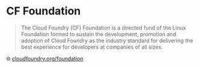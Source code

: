 # CF Foundation

> The Cloud Foundry (CF) Foundation is a directed fund of the Linux Foundation formed to sustain the development, promotion and adoption of Cloud Foundry as the industry standard for delivering the best experience for developers at companies of all sizes.

🌐 [cloudfoundry.org/foundation](https://www.cloudfoundry.org/foundation/)
